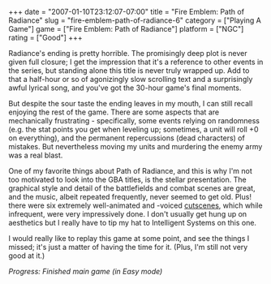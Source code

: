 +++
date = "2007-01-10T23:12:07-07:00"
title = "Fire Emblem: Path of Radiance"
slug = "fire-emblem-path-of-radiance-6"
category = ["Playing A Game"]
game = ["Fire Emblem: Path of Radiance"]
platform = ["NGC"]
rating = ["Good"]
+++

Radiance's ending is pretty horrible.  The promisingly deep plot is never given full closure; I get the impression that it's a reference to other events in the series, but standing alone this title is never truly wrapped up.  Add to that a half-hour or so of agonizingly slow scrolling text and a surprisingly awful lyrical song, and you've got the 30-hour game's final moments.

But despite the sour taste the ending leaves in my mouth, I can still recall enjoying the rest of the game.  There are some aspects that are mechanically frustrating - specifically, some events relying on randomness (e.g. the stat points you get when leveling up; sometimes, a unit will roll +0 on everything), and the permanent repercussions (dead characters) of mistakes.  But nevertheless moving my units and murdering the enemy army was a real blast.

One of my favorite things about Path of Radiance, and this is why I'm not too motivated to look into the GBA titles, is the stellar presentation.  The graphical style and detail of the battlefields and combat scenes are great, and the music, albeit repeated frequently, never seemed to get old.  Plus! there were six extremely well-animated and -voiced <a href="http://www.youtube.com/results?search_query=fire+emblem+path+of+radiance">cutscenes</a>, which while infrequent, were very impressively done.  I don't usually get hung up on aesthetics but I really have to tip my hat to Intelligent Systems on this one.

I would really like to replay this game at some point, and see the things I missed; it's just a matter of having the time for it.  (Plus, I'm still not very good at it.)

<i>Progress: Finished main game (in Easy mode)</i>